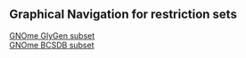 ## Graphical Navigation for restriction sets
[GNOme GlyGen subset](https://raw.githack.com/glygen-glycan-data/GNOme/master/restrictions/GNOme_GlyGen.browser.html)<br>
[GNOme BCSDB subset](https://raw.githack.com/glygen-glycan-data/GNOme/master/restrictions/GNOme_BCSDB.browser.html)
